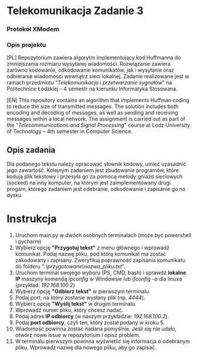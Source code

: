 # Telekomunikacja Zadanie 3
### Protokół XModem
### Opis projektu
[PL] Repozytorium zawiera algorytm implementujący kod Huffmanna do zmniejszania rozmiaru wysyłanej wiadomości. Rozwiązanie zawiera zarówno kodowanie, odkodowanie komunikatów, jak i wysyłanie oraz odbieranie wiadomości wewnątrz sieci lokalnej. Zadanie realizowane jest w ramach przedmiotu "*Telekomunikacja i przetwarzanie sygnałów*" na Politechnice Łódzkiej - 4 semestr na kierunku Informatyka Stosowana.

[EN[ This repository contains an algorithm that implements Huffman coding to reduce the size of transmitted messages. The solution includes both encoding and decoding of messages, as well as sending and receiving messages within a local network. The assignment is carried out as part of the "*Telecommunications and Signal Processing*" course at Lodz University of Technology – 4th semester in Computer Science.

## Opis zadania
Dla podanego tekstu należy opracować słownik kodowy, umieć uzasadnić jego zawartość. Kolejnym zadaniem jest zbudowanie programów, które kodują plik tekstowy i przesyła go za pomocą metody gniazd sieciowych (socked) na inny komputer, na którym jest zaimplementowany drugi progam, którego zadaniem jest odebranie, odkodowanie i zapisanie go na dysku

# Instrukcja
1. Uruchom main.py w dwóch osobnych terminalach (może być powershell i pycharm)
2. Wybierz opcję **"Przygotuj tekst"** z menu głównego i wprowadź komunikat. Podaj nazwę pliku, pod którą komunikat ma zostać zakodowany i zapisany. Zweryfikuj poprawność zapisania komunikatu do folderu "*.\przygotowane\nazwa_pliku.txt*".
3. Uruchom terminal swojego wyboru (PS, CMD, bash) i sprawdź **lokalne IP** maszyny komendą *ipconfig* w Windowsie lub *ifconfig -a* dla linuxa (przykład: *192.168.100.2*)
4. Wybierz opcję **"Odbierz tekst"** w pierwszym terminalu. 
5. Podaj port, na który zostanie wysłany plik (np. *4444*).
6. Wybierz opcję **"Wyślij tekst"** w drugim terminalu.
7. Wprowadź numer pliku, który chcesz nadać.
8. Podaj adres **IP odbiorcy** (w naszym przykładzie: *192.168.100.2*).
9. Podaj **port odbiorcy**, czyli ten, który został podany w kroku 5.
10. Wiadomość powinna zostać nadana pomyślnie. Jeśli się nie udało, otwórz nowe issue w repozytorium i opisz problem.
11. W terminalu pierwszym powinna wyświetlić się informacja o odebranym pliku. Wprowadź nazwę dla nowego pliku, aby go zapisać.
